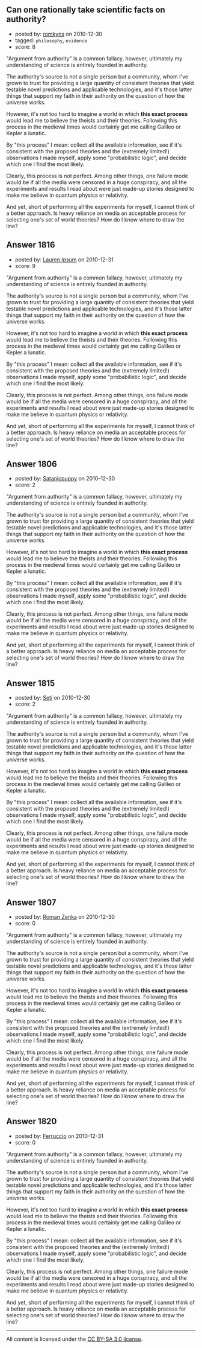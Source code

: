 ## Can one rationally take scientific facts on authority?

- posted by: [romkyns](https://stackexchange.com/users/-1/89-romkyns) on 2010-12-30
- tagged: `philosophy`, `evidence`
- score: 8

"Argument from authority" is a common fallacy, however, ultimately my understanding of science is entirely founded in authority.

The authority's source is not a single person but a community, whom I've grown to trust for providing a large quantity of consistent theories that yield testable novel predictions and applicable technologies, and it's those latter things that support my faith in their authority on the question of how the universe works.

However, it's not too hard to imagine a world in which **this exact process** would lead me to believe the theists and their theories. Following this process in the medieval times would certainly get me calling Galileo or Kepler a lunatic.

By "this process" I mean: collect all the available information, see if it's consistent with the proposed theories and the (extremely limited!) observations I made myself, apply some "probabilistic logic", and decide which one I find the most likely.

Clearly, this process is not perfect. Among other things, one failure mode would be if all the media were censored in a huge conspiracy, and all the experiments and results I read about were just made-up stories designed to make me believe in quantum physics or relativity.

And yet, short of performing all the experiments for myself, I cannot think of a better approach. Is heavy reliance on media an acceptable process for selecting one's set of world theories? How do I know where to draw the line?


## Answer 1816

- posted by: [Lauren Ipsum](https://stackexchange.com/users/-1/71-lauren-ipsum) on 2010-12-31
- score: 9

"Argument from authority" is a common fallacy, however, ultimately my understanding of science is entirely founded in authority.

The authority's source is not a single person but a community, whom I've grown to trust for providing a large quantity of consistent theories that yield testable novel predictions and applicable technologies, and it's those latter things that support my faith in their authority on the question of how the universe works.

However, it's not too hard to imagine a world in which **this exact process** would lead me to believe the theists and their theories. Following this process in the medieval times would certainly get me calling Galileo or Kepler a lunatic.

By "this process" I mean: collect all the available information, see if it's consistent with the proposed theories and the (extremely limited!) observations I made myself, apply some "probabilistic logic", and decide which one I find the most likely.

Clearly, this process is not perfect. Among other things, one failure mode would be if all the media were censored in a huge conspiracy, and all the experiments and results I read about were just made-up stories designed to make me believe in quantum physics or relativity.

And yet, short of performing all the experiments for myself, I cannot think of a better approach. Is heavy reliance on media an acceptable process for selecting one's set of world theories? How do I know where to draw the line?


## Answer 1806

- posted by: [Satanicpuppy](https://stackexchange.com/users/-1/169-satanicpuppy) on 2010-12-30
- score: 2

"Argument from authority" is a common fallacy, however, ultimately my understanding of science is entirely founded in authority.

The authority's source is not a single person but a community, whom I've grown to trust for providing a large quantity of consistent theories that yield testable novel predictions and applicable technologies, and it's those latter things that support my faith in their authority on the question of how the universe works.

However, it's not too hard to imagine a world in which **this exact process** would lead me to believe the theists and their theories. Following this process in the medieval times would certainly get me calling Galileo or Kepler a lunatic.

By "this process" I mean: collect all the available information, see if it's consistent with the proposed theories and the (extremely limited!) observations I made myself, apply some "probabilistic logic", and decide which one I find the most likely.

Clearly, this process is not perfect. Among other things, one failure mode would be if all the media were censored in a huge conspiracy, and all the experiments and results I read about were just made-up stories designed to make me believe in quantum physics or relativity.

And yet, short of performing all the experiments for myself, I cannot think of a better approach. Is heavy reliance on media an acceptable process for selecting one's set of world theories? How do I know where to draw the line?


## Answer 1815

- posted by: [Seti](https://stackexchange.com/users/-1/247-seti) on 2010-12-30
- score: 2

"Argument from authority" is a common fallacy, however, ultimately my understanding of science is entirely founded in authority.

The authority's source is not a single person but a community, whom I've grown to trust for providing a large quantity of consistent theories that yield testable novel predictions and applicable technologies, and it's those latter things that support my faith in their authority on the question of how the universe works.

However, it's not too hard to imagine a world in which **this exact process** would lead me to believe the theists and their theories. Following this process in the medieval times would certainly get me calling Galileo or Kepler a lunatic.

By "this process" I mean: collect all the available information, see if it's consistent with the proposed theories and the (extremely limited!) observations I made myself, apply some "probabilistic logic", and decide which one I find the most likely.

Clearly, this process is not perfect. Among other things, one failure mode would be if all the media were censored in a huge conspiracy, and all the experiments and results I read about were just made-up stories designed to make me believe in quantum physics or relativity.

And yet, short of performing all the experiments for myself, I cannot think of a better approach. Is heavy reliance on media an acceptable process for selecting one's set of world theories? How do I know where to draw the line?


## Answer 1807

- posted by: [Roman Zenka](https://stackexchange.com/users/-1/420-roman-zenka) on 2010-12-30
- score: 0

"Argument from authority" is a common fallacy, however, ultimately my understanding of science is entirely founded in authority.

The authority's source is not a single person but a community, whom I've grown to trust for providing a large quantity of consistent theories that yield testable novel predictions and applicable technologies, and it's those latter things that support my faith in their authority on the question of how the universe works.

However, it's not too hard to imagine a world in which **this exact process** would lead me to believe the theists and their theories. Following this process in the medieval times would certainly get me calling Galileo or Kepler a lunatic.

By "this process" I mean: collect all the available information, see if it's consistent with the proposed theories and the (extremely limited!) observations I made myself, apply some "probabilistic logic", and decide which one I find the most likely.

Clearly, this process is not perfect. Among other things, one failure mode would be if all the media were censored in a huge conspiracy, and all the experiments and results I read about were just made-up stories designed to make me believe in quantum physics or relativity.

And yet, short of performing all the experiments for myself, I cannot think of a better approach. Is heavy reliance on media an acceptable process for selecting one's set of world theories? How do I know where to draw the line?


## Answer 1820

- posted by: [Ferruccio](https://stackexchange.com/users/-1/644-ferruccio) on 2010-12-31
- score: 0

"Argument from authority" is a common fallacy, however, ultimately my understanding of science is entirely founded in authority.

The authority's source is not a single person but a community, whom I've grown to trust for providing a large quantity of consistent theories that yield testable novel predictions and applicable technologies, and it's those latter things that support my faith in their authority on the question of how the universe works.

However, it's not too hard to imagine a world in which **this exact process** would lead me to believe the theists and their theories. Following this process in the medieval times would certainly get me calling Galileo or Kepler a lunatic.

By "this process" I mean: collect all the available information, see if it's consistent with the proposed theories and the (extremely limited!) observations I made myself, apply some "probabilistic logic", and decide which one I find the most likely.

Clearly, this process is not perfect. Among other things, one failure mode would be if all the media were censored in a huge conspiracy, and all the experiments and results I read about were just made-up stories designed to make me believe in quantum physics or relativity.

And yet, short of performing all the experiments for myself, I cannot think of a better approach. Is heavy reliance on media an acceptable process for selecting one's set of world theories? How do I know where to draw the line?



---

All content is licensed under the [CC BY-SA 3.0 license](https://creativecommons.org/licenses/by-sa/3.0/).
